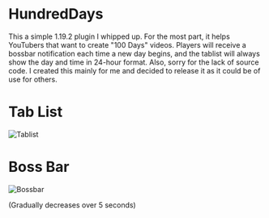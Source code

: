 # HundredDays
This a simple 1.19.2 plugin I whipped up. For the most part, it helps YouTubers that want to create "100 Days" videos. Players will receive a bossbar notification each time a new day begins, and the tablist will always show the day and time in 24-hour format. 
Also, sorry for the lack of source code. I created this mainly for me and decided to release it as it could be of use for others.

# Tab List
![Tablist](https://user-images.githubusercontent.com/130502806/231268309-af13c8cb-5d2f-4d66-8c85-f69721db67bf.png)

# Boss Bar
![Bossbar](https://user-images.githubusercontent.com/130502806/231268679-48d27396-1508-437f-b340-69bb718144c9.png)

(Gradually decreases over 5 seconds)

